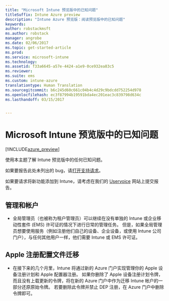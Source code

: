 ```yaml
---
title: "Microsoft Intune 预览版中的已知问题"
titleSuffix: Intune Azure preview
description: "Intune Azure 预览版：阅读预览版中的已知问题"
keywords: 
author: robstackmsft
ms.author: robstack
manager: angrobe
ms.date: 02/06/2017
ms.topic: get-started-article
ms.prod: 
ms.service: microsoft-intune
ms.technology: 
ms.assetid: f33a6645-a57e-4424-a1e9-0ce932ea83c5
ms.reviewer: 
ms.suite: ems
ms.custom: intune-azure
translationtype: Human Translation
ms.sourcegitcommit: b6c245d60c661c04b4c4d29c9bdcdd752254d978
ms.openlocfilehash: ec3f87994b19591bda4ec201eac3c839798d634c
ms.lasthandoff: 03/15/2017


---
```


# <a name="known-issues-in-the-microsoft-intune-preview"></a>Microsoft Intune 预览版中的已知问题


[!INCLUDE[azure_preview](../includes/azure_preview.md)]


使用本主题了解 Intune 预览版中的任何已知问题。

如果要报告此处未列出的 bug，请[打开支持请求](https://docs.microsoft.com/intune/troubleshoot/how-to-get-support-for-microsoft-intune)。

如果要请求将新功能添加到 Intune，请考虑在我们的 [Uservoice](https://microsoftintune.uservoice.com/forums/291681-ideas/category/189016-azure-admin-console) 网站上提交报告。

## <a name="administration-and-accounts"></a>管理和帐户

- 全局管理员（也被称为租户管理员）可以继续在没有单独的 Intune 或企业移动性套件 (EMS) 许可证的情况下进行日常的管理任务。 但是，如果全局管理员想要使用服务（例如注册他们自己的设备、企业设备，或使用 Intune 公司门户），与任何其他用户一样，他们需要 Intune 或 EMS 许可证。

## <a name="apple-enrollment-profile-migration"></a>Apple 注册配置文件迁移
- 在接下来的几个月里，Intune 将通过新的 Azure 门户实现管理你的 Apple 设备注册计划和 Apple 配置器注册。 如果你删除了 Apple 设备注册计划令牌，而且没有上载更新的令牌，将在新的 Azure 门户中作为迁移 Intune 帐户的一部分还原原始令牌。 若要删除此令牌并禁止 DEP 注册，在 Azure 门户中删除令牌即可。 


